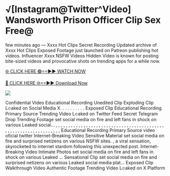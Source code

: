 # √[Instagram@Twitter^Video] Wandsworth Prison Officer Clip Sex Free@

few minutes ago — Xxxx Hot Clips Secret Recording Updated archive of Xxxx Hot Clips Exposed Footage just launched on Patreon publishing hot videos. Influencer Xxxx NSFW Videos Hidden Video is known for posting bite-sized videos and provocative shots on trending apps for a while now.

[🌐 CLICK HERE 🟢==►► WATCH NOW](https://tinyurl.com/topvvv?st=viral&si=gh)

[🔴 CLICK HERE 🌐==►► Download Now](https://tinyurl.com/topvvv?st=viral&si=gh)

[![](https://t4.ftcdn.net/jpg/00/89/87/57/360_F_89875724_hMf6q0pOUbIm38tYOeJTOKDftmRMQnny.jpg)](https://tinyurl.com/topvvv?st=viral&si=gh)

Confidential Video Educational Recording Unedited Clip Exploding Clip L𝚎aked on Social Media X. . . . . . . . . . Exposed Clip Educational Recording Primary Source Trending Video L𝚎aked on Twitter Feed Secret Telegram Drop Trending Footage set social media on fire and left fans in shock on various Leaked social… , , , , , , , , , , , , , , , , , , , , , , , , , , , , , , , , , , , , , , , , , , , , , , , , , , , , , , , , , , , , , , , , , Educational Recording Primary Source video oficial twitter Internet-Breaking Video Sensitive Material set social media on fire and surprised netizens on various NSFW sites. , a viral sensation, skyrocketed to internet stardom following this unexpected post. Internet-Breaking Video Intimate Photos set social media on fire and left fans in shock on various Leaked … Sensational Clip set social media on fire and surprised netizens on various Leaked social media plat… Exposed Clip Walkthrough Video Authentic Footage Trending Video L𝚎aked on X Platform
